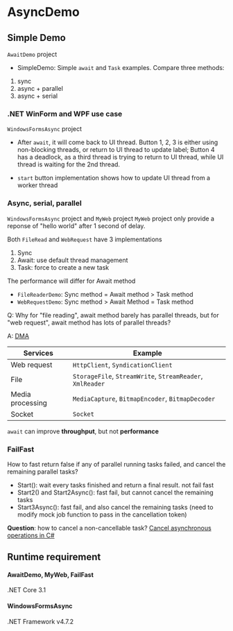 # AsyncDemo


## Simple Demo

`AwaitDemo` project

* SimpleDemo: Simple `await` and `Task` examples. Compare three methods: 

1. sync
2. async + parallel
3. async + serial

### .NET WinForm and WPF use case

`WindowsFormsAsync` project

* After `await`, it will come back to UI thread.
Button 1, 2, 3 is either using non-blocking threads, or return to UI thread to update label;
Button 4 has a deadlock, as a third thread is trying to return to UI thread, while UI thread is waiting for the 2nd thread.

* `start` button implementation shows how to update UI thread from a worker thread

### Async, serial, parallel

`WindowsFormsAsync` project and `MyWeb` project
`MyWeb` project only provide a reponse of "hello world" after 1 second of delay.

Both `FileRead` and `WebRequest` have 3 implementations

1. Sync
2. Await: use default thread management
3. Task: force to create a new task

The performance will differ for Await method
* `FileReaderDemo`: Sync method = Await method > Task method
* `WebRequestDemo`: Sync method > Await Method = Task method

Q: Why for "file reading", await method barely has parallel threads, but for "web request", await method has lots of parallel threads?

A: [DMA](https://docs.microsoft.com/en-us/windows-hardware/drivers/kernel/dma-programming-techniques)

| Services| Example |
| ------ | ------ |
| Web request | `HttpClient`, `SyndicationClient` |
| File | `StorageFile`, `StreamWrite`, `StreamReader`, `XmlReader` |
| Media processing| `MediaCapture`, `BitmapEncoder`, `BitmapDecoder` |
| Socket | `Socket` | 

`await` can improve **throughput**, but not **performance**

### FailFast
How to fast return false if any of parallel running tasks failed, and cancel the remaining parallel tasks?
* Start(): wait every tasks finished and return a final result. not fail fast
* Start2() and Start2Async(): fast fail, but cannot cancel the remaining tasks
* Start3Async(): fast fail, and also cancel the remaining tasks (need to modify mock job function to pass in the cancellation token)

**Question**: how to cancel a non-cancellable task?
[Cancel asynchronous operations in C#](https://johnthiriet.com/cancel-asynchronous-operation-in-csharp/) 


## Runtime requirement

#### AwaitDemo, MyWeb, FailFast
.NET Core 3.1

#### WindowsFormsAsync
.NET Framework v4.7.2


